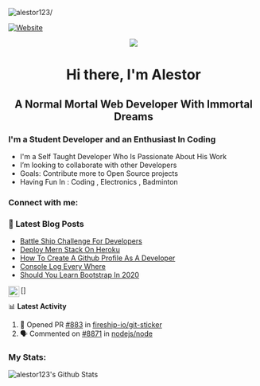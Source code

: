 <p align="left"> <img src=https://komarev.com/ghpvc/?username=alestor123 alt=alestor123/> </p>

[![Website](https://img.shields.io/website?label=alestor123.github.io&style=for-the-badge&url=https%3A%2F%2Falestor123.github.io)](https://alestor123.github.io)

<p align="center">
    <img src="https://raw.githubusercontent.com/alestor123/alestor123/master/assets/icon.svg">
</p>

<h1 align="center"> Hi there, I'm Alestor </h1>

<h2 align="center"> A Normal Mortal Web Developer With Immortal Dreams</h2>

### I'm a Student Developer and an Enthusiast In Coding 
- I'm a Self Taught Developer Who Is Passionate About His Work
- I’m looking to collaborate with other Developers
- Goals: Contribute more to Open Source projects
- Having Fun In :  Coding , Electronics  , Badminton

### Connect with me:


### 📕 Latest Blog Posts
<!-- BLOG-POST-LIST:START -->
- [Battle Ship Challenge For Developers ](https://dev.to/alestor123/battle-ship-challenge-for-developers-14ag)
- [Deploy Mern Stack On Heroku](https://dev.to/alestor123/deploy-mern-stack-on-heroku-4hjg)
- [How To Create A Github Profile As A Developer ](https://dev.to/alestor123/how-to-create-a-github-profile-as-a-developer-33j1)
- [Console Log Every Where](https://dev.to/alestor123/console-log-every-where-35hc)
- [Should You Learn Bootstrap In 2020](https://dev.to/alestor123/should-you-learn-bootstrap-in-2020-14ln)
<!-- BLOG-POST-LIST:END -->


[<img align="left" alt="alestor123 | Twitter" width="22px" src="https://cdn.jsdelivr.net/npm/simple-icons@v3/icons/twitter.svg" />]

📊 **Latest Activity**

<!--START_SECTION:activity-->
1. 💪 Opened PR [#883](https://github.com//fireship-io/git-sticker/pull/883) in [fireship-io/git-sticker](https://github.com//fireship-io/git-sticker)
2. 🗣 Commented on [#8871](https://github.com//nodejs/node/issues/8871) in [nodejs/node](https://github.com//nodejs/node)
<!--END_SECTION:activity-->


### My Stats:
<img align="left" alt="alestor123's Github Stats" src="https://github-readme-stats.vercel.app/api?username=alestor123&show_icons=true&theme=dark" />
